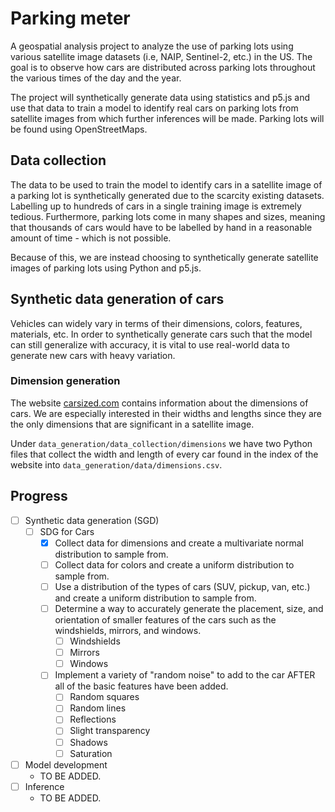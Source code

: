 # Parking meter

A geospatial analysis project to analyze the use of parking lots using various satellite image datasets (i.e, NAIP, Sentinel-2, etc.) in the US. The goal is to observe how cars are distributed across parking lots throughout the various times of the day and the year.

The project will synthetically generate data using statistics and p5.js and use that data to train a model to identify real cars on parking lots from satellite images from which further inferences will be made. Parking lots will be found using OpenStreetMaps.

## Data collection

The data to be used to train the model to identify cars in a satellite image of a parking lot is synthetically generated due to the scarcity existing datasets. Labelling up to hundreds of cars in a single training image is extremely tedious. Furthermore, parking lots come in many shapes and sizes, meaning that thousands of cars would have to be labelled by hand in a reasonable amount of time - which is not possible. 

Because of this, we are instead choosing to synthetically generate satellite images of parking lots using Python and p5.js.

## Synthetic data generation of cars

Vehicles can widely vary in terms of their dimensions, colors, features, materials, etc. In order to synthetically generate cars such that the model can still generalize with accuracy, it is vital to use real-world data to generate new cars with heavy variation.

### Dimension generation

The website [carsized.com](https://www.carsized.com/en/) contains information about the dimensions of cars. We are especially interested in their widths and lengths since they are the only dimensions that are significant in a satellite image.

Under `data_generation/data_collection/dimensions` we have two Python files that collect the width and length of every car found in the index of the website into `data_generation/data/dimensions.csv`.

## Progress

- [ ] Synthetic data generation (SGD)
    - [ ] SDG for Cars
        - [X] Collect data for dimensions and create a multivariate normal distribution to sample from.
        - [ ] Collect data for colors and create a uniform distribution to sample from.
        - [ ] Use a distribution of the types of cars (SUV, pickup, van, etc.) and create a uniform distribution to sample from.
        - [ ] Determine a way to accurately generate the placement, size, and orientation of smaller features of the cars such as the windshields, mirrors, and windows.
            - [ ] Windshields
            - [ ] Mirrors
            - [ ] Windows 
        - [ ] Implement a variety of "random noise" to add to the car AFTER all of the basic features have been added.
            - [ ] Random squares
            - [ ] Random lines
            - [ ] Reflections
            - [ ] Slight transparency
            - [ ] Shadows
            - [ ] Saturation
- [ ] Model development
    - TO BE ADDED.
- [ ] Inference
    - TO BE ADDED.